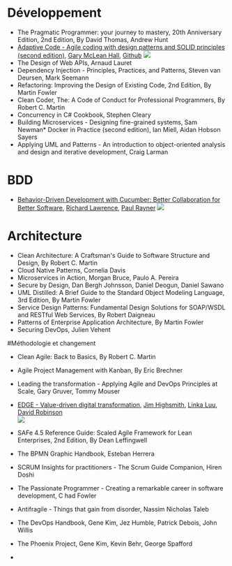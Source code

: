# Développement
* The Pragmatic Programmer: your journey to mastery, 20th Anniversary Edition, 2nd Edition, By David Thomas, Andrew Hunt
* [Adaptive Code - Agile coding with design patterns and SOLID principles (second edition)](https://www.microsoftpressstore.com/store/adaptive-code-agile-coding-with-design-patterns-and-9781509302581), [Gary McLean Hall](https://www.codementor.io/garymcleanhall), [Github](https://github.com/garymcleanhall)
![](https://books.google.ca/books/content?id=18SuDgAAQBAJ&printsec=frontcover&img=1&zoom=1&edge=curl&imgtk=AFLRE7207esBJj80qT2aIxHH7hRe8uJga_-Oe1G1184bJIKhsJLPEFjewpoYaco90fS3Fu97ILUjlCVuFjNBxC8lkCjfv5ZityA114s-u89j5GSF0khQy_xNHCXJzK4Jzo-Ss3yR45hv)
* The Design of Web APIs, Arnaud Lauret
* Dependency Injection - Principles, Practices, and Patterns, Steven van Deursen, Mark Seemann
* Refactoring: Improving the Design of Existing Code, 2nd Edition, By Martin Fowler
* Clean Coder, The: A Code of Conduct for Professional Programmers, By Robert C. Martin
* Concurrency in C# Cookbook, Stephen Cleary
* Building Microservices - Designing fine-grained systems, Sam Newman* Docker in Practice (second edition), Ian Miell, Aidan Hobson Sayers
* Applying UML and Patterns - An introduction to object-oriented analysis and design and iterative development, Craig Larman

# BDD
* [Behavior-Driven Development with Cucumber: Better Collaboration for Better Software](http://www.informit.com/store/behavior-driven-development-with-cucumber-better-collaboration-9780321772633), [Richard Lawrence](), [Paul Rayner]()
![](https://books.google.ca/books/content?id=TLaZDwAAQBAJ&printsec=frontcover&img=1&zoom=1&edge=curl&imgtk=AFLRE71TdLKjX-davd38RSBX8aL6lyqfvUxlTwlNTXxG2MINNSK1VWTo1l9XpoFQ_tik21qSUm2b9etnnLi2YspxVkkzGL9GlySOIT6lKRXGUiEagRjEOT3tbk52LOE7JieXkUsZ32iF)

# Architecture
* Clean Architecture: A Craftsman's Guide to Software Structure and Design, By Robert C. Martin
* Cloud Native Patterns, Cornelia Davis
* Microservices in Action, Morgan Bruce, Paulo A. Pereira
* Secure by Design, Dan Bergh Johnsson, Daniel Deogun, Daniel Sawano
* UML Distilled: A Brief Guide to the Standard Object Modeling Language, 3rd Edition, By Martin Fowler
* Service Design Patterns: Fundamental Design Solutions for SOAP/WSDL and RESTful Web Services, By Robert Daigneau
* Patterns of Enterprise Application Architecture, By Martin Fowler
* Securing DevOps, Julien Vehent

#Méthodologie et changement
* Clean Agile: Back to Basics, By Robert C. Martin
* Agile Project Management with Kanban, By Eric Brechner
* Leading the transformation - Applying Agile and DevOps Principles at Scale, Gary Gruver, Tommy Mouser
* [EDGE - Value-driven digital transformation](https://www.thoughtworks.com/books/edge), [Jim Highsmith](https://www.thoughtworks.com/profiles/jim-highsmith), [Linka Luu](https://www.thoughtworks.com/profiles/linda-luu), [David Robinson](https://www.thoughtworks.com/profiles/david-robinson)
</br>![](https://books.google.ca/books/content?id=Z-yoDwAAQBAJ&printsec=frontcover&img=1&zoom=1&edge=curl&imgtk=AFLRE73Nhljhk5YGUxeB4sTTGrFS1Oy5y8Kx5SoDyiHPGfpwK-zP9C2Tj_HC7tIM0VCHKJVb1zEUUsMIi--Mmst9Dwya1oyW4FNgv_lanRxJ0gbUoLsPdL3Pr3o7pFWFZBN0hrE05kcH)
* SAFe 4.5 Reference Guide: Scaled Agile Framework for Lean Enterprises, 2nd Edition, By Dean Leffingwell
* The BPMN Graphic Handbook, Esteban Herrera
* SCRUM Insights for practitioners - The Scrum Guide Companion, Hiren Doshi
* The Passionate Programmer - Creating a remarkable career in software development, C had Fowler
* Antifragile - Things that gain from disorder, Nassim Nicholas Taleb
* The DevOps Handbook, Gene Kim, Jez Humble, Patrick Debois, John Willis
* The Phoenix Project, Gene Kim, Kevin Behr, George Spafford

* 
